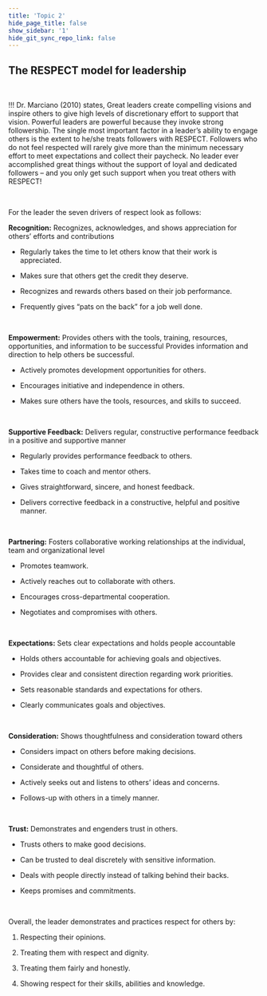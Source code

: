 ```yaml
---
title: 'Topic 2'
hide_page_title: false
show_sidebar: '1'
hide_git_sync_repo_link: false
---
```



## The RESPECT model for leadership
&nbsp;

!!! Dr. Marciano (2010) states, Great leaders create compelling visions and inspire others to give high levels of discretionary effort to support that vision. Powerful leaders are powerful because they invoke strong followership. The single most important factor in a leader’s ability to engage others is the extent to  he/she treats followers with RESPECT. Followers who do not feel respected will rarely give more than the minimum necessary effort to meet expectations and collect their paycheck. No leader ever accomplished great things without the support of loyal and dedicated followers – and you only get such support when you treat others with RESPECT!

&nbsp;

For the leader the seven drivers of respect look as follows:

**Recognition:** Recognizes, acknowledges, and shows appreciation for others’ efforts and contributions

  - Regularly takes the time to let others know that their work is appreciated.

  - Makes sure that others get the credit they deserve.

  - Recognizes and rewards others based on their job performance.

  - Frequently gives “pats on the back” for a job well done.

&nbsp;

 **Empowerment:** Provides others with the tools, training, resources, opportunities, and information to be successful
 Provides information and direction to help others be successful.

  - Actively promotes development opportunities for others.

  - Encourages initiative and independence in others.

  - Makes sure others have the tools, resources, and skills to succeed.

&nbsp;

**Supportive Feedback:** Delivers regular, constructive performance feedback in a positive and supportive manner

 - Regularly provides performance feedback to others.

 - Takes time to coach and mentor others.

 - Gives straightforward, sincere, and honest feedback.

 - Delivers corrective feedback in a constructive, helpful and positive manner.

&nbsp;

**Partnering:** Fosters collaborative working relationships at the individual, team and organizational level

  - Promotes teamwork.

  - Actively reaches out to collaborate with others.

  - Encourages cross-departmental cooperation.

  - Negotiates and compromises with others.

&nbsp;

**Expectations:** Sets clear expectations and holds people accountable

  - Holds others accountable for achieving goals and objectives.

  - Provides clear and consistent direction regarding work priorities.

  - Sets reasonable standards and expectations for others.

  - Clearly communicates goals and objectives.

&nbsp;

**Consideration:** Shows thoughtfulness and consideration toward others

  - Considers impact on others before making decisions.

  - Considerate and thoughtful of others.

  - Actively seeks out and listens to others’ ideas and concerns.

  - Follows-up with others in a timely manner.

&nbsp;

**Trust:** Demonstrates and engenders trust in others.

  - Trusts others to make good decisions.

  - Can be trusted to deal discretely with sensitive information.

  - Deals with people directly instead of talking behind their backs.

  - Keeps promises and commitments.

&nbsp;

Overall, the leader demonstrates and practices respect for others by:

1. Respecting their opinions.

2. Treating them with respect and dignity.

3. Treating them fairly and honestly.

3. Showing respect for their skills, abilities and knowledge.
